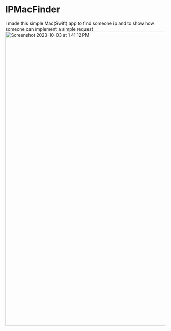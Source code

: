 # IPMacFinder
I made this simple Mac(Swift) app to find someone ip and to show how someone can implement a simple request
<img width="925" alt="Screenshot 2023-10-03 at 1 41 12 PM" src="https://github.com/angelosstaboulis/IPMacFinder/assets/79055304/92fcb48b-0bfb-4666-ae03-0925faaf4855">
